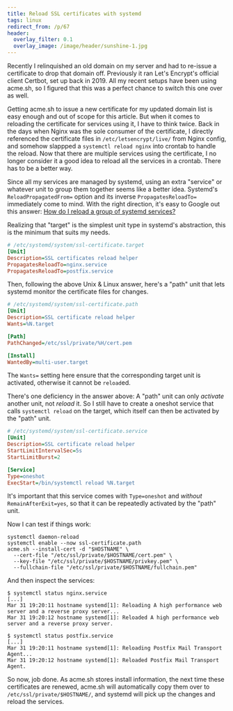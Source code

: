 ```yaml
---
title: Reload SSL certificates with systemd
tags: linux
redirect_from: /p/67
header:
  overlay_filter: 0.1
  overlay_image: /image/header/sunshine-1.jpg
---
```


Recently I relinquished an old domain on my server and had to re-issue a certificate to drop that domain off.
Previously it ran Let's Encrypt's official client Certbot, set up back in 2019.
All my recent setups have been using acme.sh, so I figured that this was a perfect chance to switch this one over as well.

Getting acme.sh to issue a new certificate for my updated domain list is easy enough and out of scope for this article.
But when it comes to reloading the certificate for services using it, I have to think twice.
Back in the days when Nginx was the sole consumer of the certificate, I directly referenced the certificate files in `/etc/letsencrypt/live/` from Nginx config, and somehow slappped a `systemctl reload nginx` into crontab to handle the reload.
Now that there are multiple services using the certificate, I no longer consider it a good idea to reload all the services in a crontab.
There has to be a better way.

Since all my services are managed by systemd, using an extra "service" or whatever unit to group them together seems like a better idea.
Systemd's `ReloadPropagatedFrom=` option and its inverse `PropagatesReloadTo=` immediately come to mind. With the right direction, it's easy to Google out this answer: [How do I reload a group of systemd services?](https://unix.stackexchange.com/q/334471/211239)

Realizing that "target" is the simplest unit type in systemd's abstraction, this is the minimum that suits my needs.

```ini
# /etc/systemd/system/ssl-certificate.target
[Unit]
Description=SSL certificates reload helper
PropagatesReloadTo=nginx.service
PropagatesReloadTo=postfix.service
```

Then, following the above Unix &amp; Linux answer, here's a "path" unit that lets systemd monitor the certificate files for changes.

```ini
# /etc/systemd/system/ssl-certificate.path
[Unit]
Description=SSL certificate reload helper
Wants=%N.target

[Path]
PathChanged=/etc/ssl/private/%H/cert.pem

[Install]
WantedBy=multi-user.target
```

The `Wants=` setting here ensure that the corresponding target unit is activated, otherwise it cannot be `reload`ed.

There's one deficiency in the answer above: A "path" unit can only *activate* another unit, not *reload* it. So I still have to create a oneshot service that calls `systemctl reload` on the target, which itself can then be activated by the "path" unit.

```ini
# /etc/systemd/system/ssl-certificate.service
[Unit]
Description=SSL certificate reload helper
StartLimitIntervalSec=5s
StartLimitBurst=2

[Service]
Type=oneshot
ExecStart=/bin/systemctl reload %N.target
```

It's important that this service comes with `Type=oneshot` and *without* `RemainAfterExit=yes`, so that it can be repeatedly activated by the "path" unit.

Now I can test if things work:

```shell
systemctl daemon-reload
systemctl enable --now ssl-certificate.path
acme.sh --install-cert -d "$HOSTNAME" \
  --cert-file "/etc/ssl/private/$HOSTNAME/cert.pem" \
  --key-file "/etc/ssl/private/$HOSTNAME/privkey.pem" \
  --fullchain-file "/etc/ssl/private/$HOSTNAME/fullchain.pem"
```

And then inspect the services:

```console
$ systemctl status nginx.service
[...]
Mar 31 19:20:11 hostname systemd[1]: Reloading A high performance web server and a reverse proxy server...
Mar 31 19:20:12 hostname systemd[1]: Reloaded A high performance web server and a reverse proxy server.

$ systemctl status postfix.service
[...]
Mar 31 19:20:11 hostname systemd[1]: Reloading Postfix Mail Transport Agent...
Mar 31 19:20:12 hostname systemd[1]: Reloaded Postfix Mail Transport Agent.
```

So now, job done. As acme.sh stores install information, the next time these certificates are renewed, acme.sh will automatically copy them over to `/etc/ssl/private/$HOSTNAME/`, and systemd will pick up the changes and reload the services.

  [1-unused]: https://seb.jambor.dev/posts/systemd-by-example-part-1-minimization/
